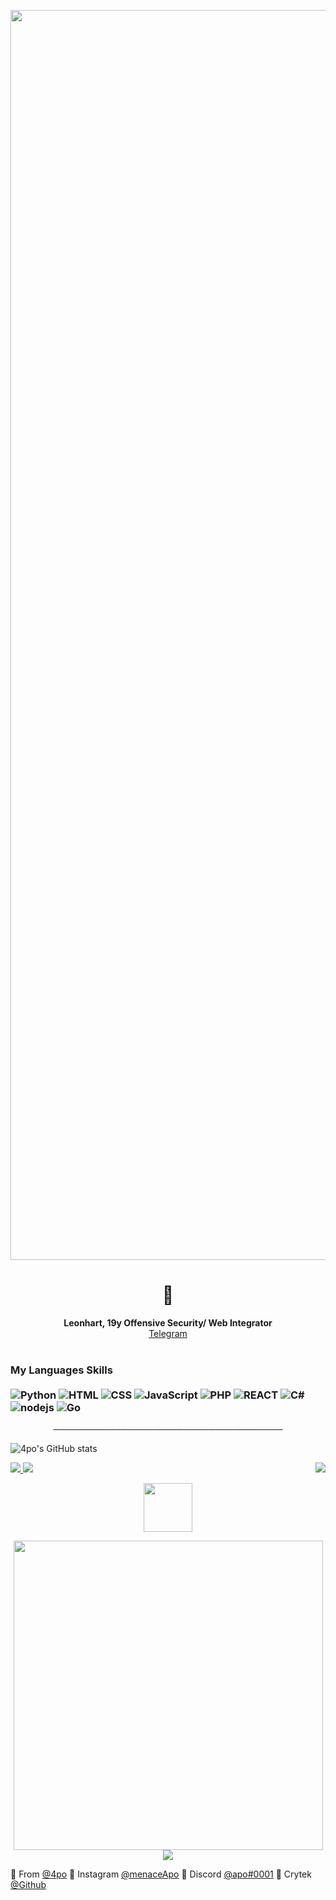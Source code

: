 <p align="center"><img src="https://i.imgur.com/LAajnm0.gif" width="2000"> 

<p align="center">

</p>

<h1 align="center">👋</h1>
<p align="center">
  <b>Leonhart, 19y Offensive Security/ Web Integrator</b><br>
  <a href="https://telegram.me/username">Telegram</a>
  <br></br>


### My Languages Skills <br/> <br/> ![Python](https://img.shields.io/badge/-Python-020202?style=flat-square&logo=python&logoColor=white) ![HTML](https://img.shields.io/badge/-HTML-020202?style=flat-square&logo=html5&logoColor=white) ![CSS](https://img.shields.io/badge/-CSS-020202?style=flat-square&logoColor=white&logo=css3) ![JavaScript](https://img.shields.io/badge/-JavaScript-020202?style=flat-square&logoColor=white&logo=javascript) ![PHP](https://img.shields.io/badge/-PHP-020202?style=flat-square&logo=php&logoColor=white) ![REACT](https://img.shields.io/badge/-React-020202?style=flat-square&logo=react&logoColor=white) ![C#](https://img.shields.io/badge/-C%20Sharp-020202?style=flat-square&logo=c%20sharp&logoColor=white) ![nodejs](https://img.shields.io/badge/-NodeJS-020202?style=flat-square&logo=Node.js&logoColor=white) ![Go](https://img.shields.io/badge/-Go-020202?style=flat-square&logo=Go&logoColor=white)


<p align="center">
─────────────────────────────────────
</p>

![4po's GitHub stats](https://github-readme-stats.vercel.app/api?username=4po&show_icons=true&theme=react)



<a href="https://github.com/4po">
  <img src="https://img.shields.io/github/followers/4po?color=020202&label=FOLLOWERS&style=for-the-badge">
</a>

<a href="https://discord.gg/Crytek">
         <img src="https://img.shields.io/website?color=020202&down_color=Crytek&down_message=Crytek&label=DISCORD&logo=Crytek&logoColor=black&style=for-the-badge&up_color=Crytek&up_message=DISCORD.GG%2FCrytek&url=https%3A%2F%2Fdiscord.gg%Crytek">
         </a>







<a href="https://discord.gg/Crytek">
   <img align='right' src="https://komarev.com/ghpvc/?username=your-github-username&style=flat-square&&label=PROFILE+VIEWS&color=020202">
</a>




<p align="center">
   <a href="https://discord.gg/Crytek">
         <img src="https://upload.wikimedia.org/wikipedia/commons/f/f0/Animated-Flag-Russia_2.gif" width="78"> 
</p>

<p align="center">
         <a href="https://discord.gg/Crytek">
         <img src="https://i.imgur.com/j10rPzN.png" width="495>
         </a>
      

<!-- Place this tag where you want the button to render. -->

<p align="center">
         <a href="https://discord.gg/Crytek">
         <img src="https://i.imgur.com/KAdAm92.png">
         </a>

🔎 From [@4po](https://github.com/4po)
🔎 Instagram [@menaceApo](https://www.instagram.com/menaceapo/)
🔎 Discord [@apo#0001](https://discord.gg/Crytek/)
🔎 Crytek [@Github](https://github.com/cryteKgroup/)
